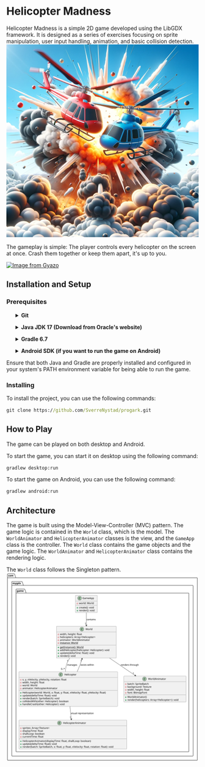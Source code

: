 # Helicopter Madness 
Helicopter Madness is a simple 2D game developed using the LibGDX framework. It is designed as a series of exercises focusing on sprite manipulation, user input handling, animation, and basic collision detection.
![Helicopter madness](/docs/images/helicopter-game.png)

The gameplay is simple: The player controls every helicopter on the screen at once. Crash them together or keep them apart, it's up to you.

[![Image from Gyazo](https://i.gyazo.com/c8a2c23770e380bcdf68d1cf7aba0709.gif)](https://gyazo.com/c8a2c23770e380bcdf68d1cf7aba0709)



## Installation and Setup

### Prerequisites
<ul>
<details> <summary><b> Git </b> </summary>
  Git is a distributed version control system that is used to manage the source code of this project. It is essential for cloning the project from GitHub and collaborating with other developers.

  * Git - Version Control System
    * Download and install Git from the official [Git website](https://git-scm.com/downloads).
    * After installation, verify the installation by running ```git --version``` in your command line or terminal.
</details>
</ul>

<ul>
  <details> <summary><b> Java JDK 17 (Download from Oracle's website) </b></summary>
  This project requires Java JDK to be installed. The project is tested with JDK 17.

  * Java JDK 17 - Java Development Kit is essential for compiling and running Java applications.
    * Download and install it from [Oracle's Java JDK Download Page](https://www.oracle.com/java/technologies/downloads/#java17) or adopt an open-source JDK like AdoptOpenJDK.
    * After installation, verify the installation by running ```java -version``` and ```javac -version``` in your command line or terminal.
  </details>
</ul>
<ul>
  <details> 
  <summary><b> Gradle 6.7 </b></summary>
  Gradle is used as the build tool for this project. It automates the process of building, testing, and deploying the application.

  * Gradle 6.7 - Gradle brings advanced build toolkit to manage dependencies and other aspects of the build process.
    * You can download Gradle from the [Gradle Download Page](https://gradle.org/install/).
    * Alternatively, if you are using a Gradle Wrapper script (gradlew or gradlew.bat), you do not need to manually install Gradle, as the wrapper script will handle the installation for you.
    * To confirm that Gradle is properly installed, run ```gradlew -v``` in your command line or terminal which will display the installed Gradle version.
  </details>
</ul>

<ul>
  <details> 
    <summary><b>Android SDK (if you want to run the game on Android)</b></summary>
    When testing the Android app one can run it either by connecting your Android phone via USB to your computer, or you could use an Android emulator (virtual device). To do this, you need to have the Android SDK installed. 
</ul>
Ensure that both Java and Gradle are properly installed and configured in your system's PATH environment variable for being able to run the game.

### Installing
To install the project, you can use the following commands:
```cmd
git clone https://github.com/SverreNystad/progark.git
```

## How to Play
The game can be played on both desktop and Android.

To start the game, you can start it on desktop using the following command:
```cmd
gradlew desktop:run
```

To start the game on Android, you can use the following command:
```cmd
gradlew android:run
```

## Architecture
The game is built using the Model-View-Controller (MVC) pattern. The game logic is contained in the `World` class, which is the model. The `WorldAnimator` and `HelicopterAnimator` classes is the view, and the `GameApp` class is the controller. The `World` class contains the game objects and the game logic. The `WorldAnimator` and `HelicopterAnimator` class contains the rendering logic. 

The `World` class follows the Singleton pattern. 
![Helicopter madness](/docs/HelicopterMadnessClassDiagram.svg)